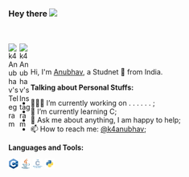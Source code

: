 ### Hey there <img src="https://media.giphy.com/media/hvRJCLFzcasrR4ia7z/giphy.gif" width="25px">
<br><br />
<a href="https://t.me/k4anubhav">
  <img align="left" alt="k4Anubhav's Telegram" width="22px" src="https://cdn.jsdelivr.net/npm/simple-icons@v3/icons/telegram.svg" />
</a>
<a href="https://www.instagram.com/k4anubhav/">
  <img align="left" alt="k4Anubhav's Instagram" width="22px" src="https://cdn.jsdelivr.net/npm/simple-icons@v3/icons/instagram.svg" />
</a>
<br>
<br />

Hi, I'm [Anubhav](https://www.instagram.com/k4anubhav/), a Studnet 🚀 from India.
  
**Talking about Personal Stuffs:**

- 👨🏽‍💻 I’m currently working on . . . . . .  ;
- 🌱 I’m currently learning C; 
- 💬 Ask me about anything, I am happy to help;
- 📫 How to reach me: [@k4anubhav](https://www.instagram.com/k4anubhav);

**Languages and Tools:**  

<code><img height="20" src="https://raw.githubusercontent.com/github/explore/80688e429a7d4ef2fca1e82350fe8e3517d3494d/topics/cpp/cpp.png"></code>
<code><img height="20" src="https://raw.githubusercontent.com/github/explore/80688e429a7d4ef2fca1e82350fe8e3517d3494d/topics/java/java.png"></code>
<code><img height="20" src="https://raw.githubusercontent.com/github/explore/80688e429a7d4ef2fca1e82350fe8e3517d3494d/topics/c/c.png"></code>
<code><img height="20" src="https://raw.githubusercontent.com/github/explore/80688e429a7d4ef2fca1e82350fe8e3517d3494d/topics/python/python.png"></code>
